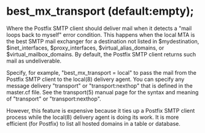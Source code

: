 # best_mx_transport (default:empty); 


Where the Postfix SMTP client should deliver mail when it detects
a "mail loops back to myself" error condition. This happens when
the local MTA is the best SMTP mail exchanger for a destination
not listed in $mydestination, $inet_interfaces, $proxy_interfaces,
$virtual_alias_domains, or $virtual_mailbox_domains.  By default,
the Postfix SMTP client returns such mail as undeliverable.



Specify, for example, "best_mx_transport = local" to pass the mail
from the Postfix SMTP client to the local(8) delivery agent. You
can specify
any message delivery "transport" or "transport:nexthop" that is
defined in the master.cf file. See the transport(5) manual page
for the syntax and meaning of "transport" or "transport:nexthop".



However, this feature is expensive because it ties up a Postfix
SMTP client process while the local(8) delivery agent is doing its
work. It is more efficient (for Postfix) to list all hosted domains
in a table or database.



